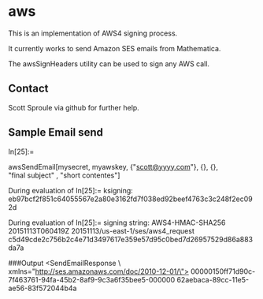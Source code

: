# aws

This is an implementation of AWS4 signing  process.

It currently works to send Amazon SES emails from Mathematica.

The awsSignHeaders utility can be used to sign any AWS call.


## Contact
Scott Sproule via github for further help.

## Sample Email send
In[25]:= 

awsSendEmail[mysecret, myawskey, {"scott@yyyy.com"}, {}, {}, \
"final subject" , "short contentes"]

During evaluation of In[25]:= ksigning: eb97bcf2f851c64055567e2a80e3162fd7f038ed92beef4763c3c248f2ec092d

During evaluation of In[25]:= signing string: AWS4-HMAC-SHA256
20151113T060419Z
20151113/us-east-1/ses/aws4_request
c5d49cde2c756b2c4e71d3497617e359e57d95c0bed7d26957529d86a883da7a

###Output
<SendEmailResponse \ xmlns=\"http://ses.amazonaws.com/doc/2010-12-01/\"> <SendEmailResult>
<MessageId>00000150ff71d90c-7f463761-94fa-45b2-8af9-9c3a6f35bee5-000000</MessageId>
  </SendEmailResult>
  <ResponseMetadata> <RequestId>62aebaca-89cc-11e5-ae56-83f572044b4a</RequestId> </ResponseMetadata> </SendEmailResponse>
